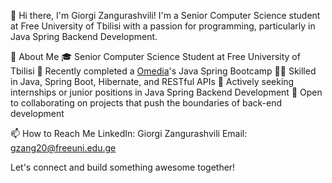 👋 Hi there, I'm Giorgi Zangurashvili!
I'm a Senior Computer Science student at Free University of Tbilisi with a passion for programming, particularly in Java Spring Backend Development.

🌱 About Me
🎓 Senior Computer Science Student at Free University of Tbilisi
📘 Recently completed a [Omedia](https://www.linkedin.com/company/omedia-dev/)'s Java Spring Bootcamp
👨‍💻 Skilled in Java, Spring Boot, Hibernate, and RESTful APIs
💼 Actively seeking internships or junior positions in Java Spring Backend Development
🚀 Open to collaborating on projects that push the boundaries of back-end development


📫 How to Reach Me
LinkedIn: Giorgi Zangurashvili
Email: gzang20@freeuni.edu.ge


Let's connect and build something awesome together!
